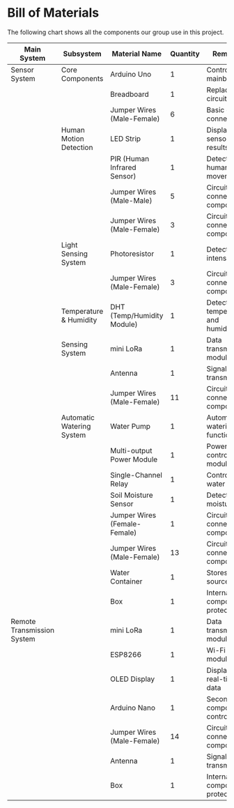 # Bill of Materials
The following chart shows all the components our group use in this project.

| Main System | Subsystem | Material Name | Quantity | Remarks |
| ------------- | ------------- | ------------- | ------------- | ------------- |
| Sensor System	| Core Components | Arduino Uno | 1 | Control mainboard |
| | |Breadboard | 1 | Replaceable circuit board |
| | | Jumper Wires (Male-Female) | 6 | Basic circuit connections |
| | Human Motion Detection | LED Strip | 1 | Displays sensor results |
| | | PIR (Human Infrared Sensor) | 1 |	Detects human movement|
| | | Jumper Wires (Male-Male) | 5 | Circuit connection components |
| | | Jumper Wires (Male-Female) | 3 | Circuit connection components |
| | Light Sensing System | Photoresistor | 1 | Detects light intensity |
| | | Jumper Wires (Male-Female) | 3| Circuit connection components |
| | Temperature & Humidity | DHT (Temp/Humidity Module) | 1 | Detects temperature and humidity |
| | Sensing System | mini LoRa | 1 | Data transmission module |
| | | Antenna | 1 | Signal transmission|
| | | Jumper Wires (Male-Female) | 11 | Circuit connection components |
| | Automatic Watering System | Water Pump | 1 | Automatic watering function |
| | | Multi-output Power Module | 1 | Power control module |
| | | Single-Channel Relay | 1 | Controls water pump |
| | | Soil Moisture Sensor | 1 | Detects soil moisture |
| | | Jumper Wires (Female-Female) | 1 | Circuit connection components |
| | | Jumper Wires (Male-Female) | 13 | Circuit connection components |
| | | Water Container | 1 | Stores water source |
| | | Box | 1 | Internal component protection |
| Remote Transmission System | | mini LoRa | 1 | Data transmission module |
| | | ESP8266 | 1 | Wi-Fi module |
| | | OLED Display | 1 | Displays real-time data |
| | | Arduino Nano | 1 | Secondary components controller |
| | | Jumper Wires (Male-Female) | 14 | Circuit connection components |
| | | Antenna | 1 | Signal transmission |
| | | Box | 1 | Internal component protection |
